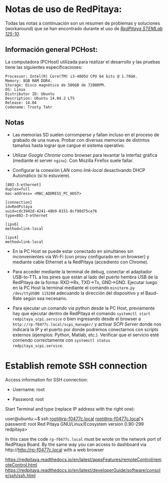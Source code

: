 # Notas de uso de RedPitaya:

Todas las notas a continuación son un resumen de problemas y soluciones (workaround) que se han encontrado durante el uso de *[RedPitaya STEMLab 125-10](https://www.redpitaya.com/f130/STEMlab-board)*.

## Información general PCHost:

La computadora (PCHost) utilizada para realizar el desarrollo y las pruebas tiene las siguientes especificaciones:

```
Processor: Intel(R) Core(TM) i3-4005U CPU 64 bits @ 1.70GH.
Memory: 8GB RAM DDR4.
Storage: Disco magnético de 500GB de 7200RPM.
OS: Linux
Distributor ID: Ubuntu
Description: Ubuntu 14.04.2 LTS
Release: 14.04
Codename: Trusty Tahr
```

## Notas

- Las memorias SD suelen corromperse y fallan incluso en el proceso de grabado de una nueva. Probar con diversas memorias de distintos tamaños hasta lograr que cargue el sistema operativo.

- Utilizar *Google Chrome* como browser para levantar la interfaz gráfica (mediante el server `nginx`). Con Mozilla Firefox suele fallar.

- Configurar la conexión LAN como *link-local* desactivando DHCP Automático (si lo estuviere).
```
[802-3-ethernet]
duplex=full
mac-address= <MAC_ADDRESS_PC_HOST>

[connection]
id=RedPitaya
uuid=cdc3942d-4241-48b9-8151-8cf98d75ce76
type=802-3-ethernet

[ipv6]
method=link-local

[ipv4]
method=link-local
```
- En la PC Host se puede estar conectado en simultáneo sin inconvenientes vía Wi-Fi (con proxy configurado en un browser) y mediante cable Ethernet a la RedPitaya (accediento con Chrome).

- Para acceder mediante la terminal de debug, conectar el adaptador USB-to-TTL a los pines que están al lado del puerto hembra USB de la RedPitaya de la forma: RXD->Rx, TXD->Tx, GND->GND. Ejecutar luego en la PC Host la terminal mediante el comando `miniterm.py /dev/ttyUSB0 115200` adecuando la dirección del dispositivo y el Baud-Rate según sea necesario.

- Para ejecutar un comando vía python desde la PC Host, previamente hay que ejecutar dentro de RedPitaya el comando `systemctl start redpitaya_scpi.service` o bien ingresando desde el browser a `http://rp-f0477c.local/scpi_manager/` y activar *SCPI Server* donde nos indicará la IP y el puerto por donde podremos conectarnos con scripts externos (ejemplos: Python, Matlab, etc.). Verificar que el servicio esté corriendo correctamente con `systemctl status redpitaya_scpi.service`.

# Establish remote SSH connection

Access information for SSH connection:

- Username: root

- Password: root

Start Terminal and type (replace IP address with the right one):

user@ubuntu:~$ ssh root@rp-f0477c.local
root@rp-f0477c.local's password: root
Red Pitaya GNU/Linux/Ecosystem version 0.90-299
redpitaya>

In this case the code `rp-f0477c.local` must be wrote on the network port of RedPitaya Board. By the same way you can access to dashboard via http://http://rp-f0477c.local with a web browser

https://redpitaya.readthedocs.io/en/latest/appsFeatures/remoteControl/remoteControl.html
https://redpitaya.readthedocs.io/en/latest/developerGuide/software/console/ssh/ssh.html
